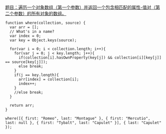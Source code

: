 [题目：遍历一个对象数组（第一个参数）并返回一个包含相匹配的属性-值对（第二个参数）的所有对象的数组。](https://www.freecodecamp.com/challenges/wherefore-art-thou)
```
function where(collection, source) {
  var arr = [];
  // What's in a name?
  var index = 0;
  var key = Object.keys(source);
  
  for(var i = 0; i < collection.length; i++){
    for(var j = 0; j < key.length; j++){
      if(collection[i].hasOwnProperty(key[j]) && collection[i][key[j]] == source[key[j]]);
      else break;   
    }
    if(j == key.length){
      arr[index] = collection[i];
      index++;
    }
    //else break;    
  }
  
  return arr;
}

where([{ first: "Romeo", last: "Montague" }, { first: "Mercutio", last: null }, { first: "Tybalt", last: "Capulet" }], { last: "Capulet" });

```

